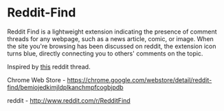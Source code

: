 Reddit-Find
==============

Reddit Find is a lightweight extension indicating the presence of comment threads for any webpage, such as a news article, comic, or image. When the site you're browsing has been discussed on reddit, the extension icon turns blue, directly connecting you to others' comments on the topic.

Inspired by [this](http://www.reddit.com/r/SomebodyMakeThis/comments/289trx/a_browser_extension_that_sucks_comments_from/) reddit thread.

Chrome Web Store - https://chrome.google.com/webstore/detail/reddit-find/bemiojedkimjldplkanchmpfcogbjpdb

reddit - http://www.reddit.com/r/RedditFind